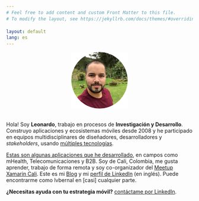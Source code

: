 ```yaml
---
# Feel free to add content and custom Front Matter to this file.
# To modify the layout, see https://jekyllrb.com/docs/themes/#overriding-theme-defaults

layout: default
lang: es
---
```


<center>
    <img src="/images/profile.png" height="152" />
    <br/><br/>
</center>

Hola! Soy __Leonardo__, trabajo en procesos de __Investigación y Desarrollo__. Construyo aplicaciones y ecosistemas móviles desde 2008 y he participado en equipos multidisciplinares de diseñadores, desarrolladores y _stakeholders_, usando [múltiples tecnologías](/es/tech).

[Estas son algunas aplicaciones que he desarrollado](/es/apps), en campos como mHealth, Telecomunicaciones y B2B. Soy de Cali, Colombia, me gusta aprender, trabajo de forma remota y soy co-organizador del [Meetup Xamarin Cali](https://www.meetup.com/Xamarin-Cali/). Este es mi [Blog](https://blog.lvbernal.com/) y mi [perfil de LinkedIn](https://www.linkedin.com/in/lvbernal/) (en inglés). Puede encontrarme como lvbernal en [casi] cualquier parte.

__¿Necesitas ayuda con tu estrategia móvil?__ [contáctame por LinkedIn](https://www.linkedin.com/in/lvbernal/).
